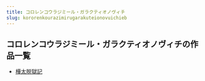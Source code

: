 ```yaml
---
title: コロレンコウラジミール・ガラクティオノヴィチ
slug: kororenkourazimirugarakuteionovuichieb
---
```


## コロレンコウラジミール・ガラクティオノヴィチの作品一覧

- [樺太脱獄記](huataituoyuji-e08)
